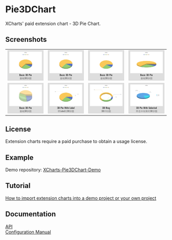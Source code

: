 # Pie3DChart

XCharts' paid extension chart - 3D Pie Chart.

## Screenshots

<table>
    <tr>
        <td><img src="Documentation~/img/Pie3D01.png" alt="Pie3D01" /></td>
        <td><img src="Documentation~/img/Pie3D02.png" alt="Pie3D02" /></td>
        <td><img src="Documentation~/img/Pie3D03.png" alt="Pie3D03" /></td>
        <td><img src="Documentation~/img/Pie3D04.png" alt="Pie3D04" /></td>
    </tr>
    <tr>
        <td><img src="Documentation~/img/Pie3D05.png" alt="Pie3D05" /></td>
        <td><img src="Documentation~/img/Pie3D06.png" alt="Pie3D06" /></td>
        <td><img src="Documentation~/img/Pie3D07.png" alt="Pie3D07" /></td>
        <td><img src="Documentation~/img/Pie3D08.png" alt="Pie3D08" /></td>
    </tr>
</table>

## License

Extension charts require a paid purchase to obtain a usage license.

## Example

Demo repository: [XCharts-Pie3DChart-Demo](https://github.com/XCharts-Team/XCharts-Pie3DChart-Demo) 

## Tutorial

[How to import extension charts into a demo project or your own project](https://github.com/XCharts-Team/XCharts-Demo) 

## Documentation

[API](Documentation~/en/api.md)  
[Configuration Manual](Documentation~/en/configuration.md)
